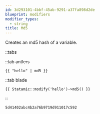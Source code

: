 ```yaml
---
id: 3d293101-4bbf-45ab-9291-a37fa898d2de
blueprint: modifiers
modifier_types:
  - string
title: Md5
---
```

Creates an md5 hash of a variable.

::tabs

::tab antlers
```antlers
{{ "hello" | md5 }}
```
::tab blade
```blade
{{ Statamic::modify('hello')->md5() }}
```
::

```html
5d41402abc4b2a76b9719d911017c592
```
